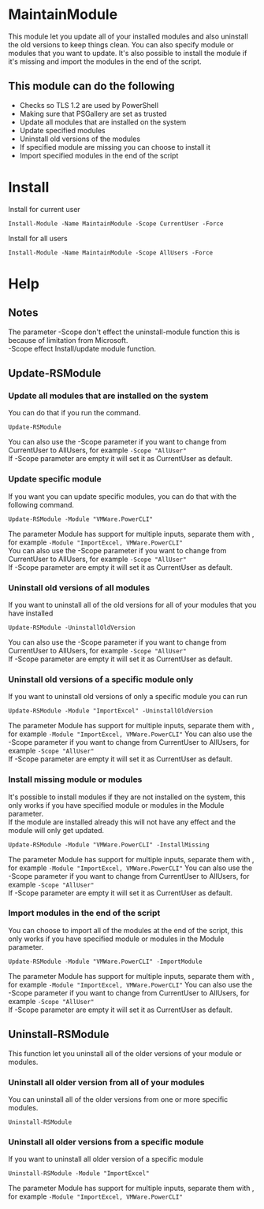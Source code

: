 # MaintainModule
This module let you update all of your installed modules and also uninstall the old versions to keep things clean.
You can also specify module or modules that you want to update. It's also possible to install the module if it's missing and import the modules in the end of the script.

## This module can do the following
- Checks so TLS 1.2 are used by PowerShell
- Making sure that PSGallery are set as trusted
- Update all modules that are installed on the system
- Update specified modules
- Uninstall old versions of the modules
- If specified module are missing you can choose to install it
- Import specified modules in the end of the script

# Install
Install for current user
```
Install-Module -Name MaintainModule -Scope CurrentUser -Force
```
  
Install for all users
```
Install-Module -Name MaintainModule -Scope AllUsers -Force
```

# Help
## Notes
The parameter -Scope don't effect the uninstall-module function this is because of limitation from Microsoft.  
-Scope effect Install/update module function.
## Update-RSModule
### Update all modules that are installed on the system
You can do that if you run the command.  
````
Update-RSModule
````
You can also use the -Scope parameter if you want to change from CurrentUser to AllUsers, for example ```-Scope "AllUser"```  
If -Scope parameter are empty it will set it as CurrentUser as default.

### Update specific module
If you want you can update specific modules, you can do that with the following command.  
````
Update-RSModule -Module "VMWare.PowerCLI"
````
The parameter Module has support for multiple inputs, separate them with , for example ```-Module "ImportExcel, VMWare.PowerCLI"```  
You can also use the -Scope parameter if you want to change from CurrentUser to AllUsers, for example ```-Scope "AllUser"```  
If -Scope parameter are empty it will set it as CurrentUser as default.

### Uninstall old versions of all modules
If you want to uninstall all of the old versions for all of your modules that you have installed
````
Update-RSModule -UninstallOldVersion
````
You can also use the -Scope parameter if you want to change from CurrentUser to AllUsers, for example ```-Scope "AllUser"```  
If -Scope parameter are empty it will set it as CurrentUser as default.


### Uninstall old versions of a specific module only
If you want to uninstall old versions of only a specific module you can run
````
Update-RSModule -Module "ImportExcel" -UninstallOldVersion
````
The parameter Module has support for multiple inputs, separate them with , for example ```-Module "ImportExcel, VMWare.PowerCLI"```
You can also use the -Scope parameter if you want to change from CurrentUser to AllUsers, for example ```-Scope "AllUser"```  
If -Scope parameter are empty it will set it as CurrentUser as default.

### Install missing module or modules
It's possible to install modules if they are not installed on the system, this only works if you have specified module or modules in the Module parameter.  
If the module are installed already this will not have any effect and the module will only get updated.
````
Update-RSModule -Module "VMWare.PowerCLI" -InstallMissing
````
The parameter Module has support for multiple inputs, separate them with , for example ```-Module "ImportExcel, VMWare.PowerCLI"```
You can also use the -Scope parameter if you want to change from CurrentUser to AllUsers, for example ```-Scope "AllUser"```  
If -Scope parameter are empty it will set it as CurrentUser as default.

### Import modules in the end of the script
You can choose to import all of the modules at the end of the script, this only works if you have specified module or modules in the Module parameter.
````
Update-RSModule -Module "VMWare.PowerCLI" -ImportModule
````
The parameter Module has support for multiple inputs, separate them with , for example ```-Module "ImportExcel, VMWare.PowerCLI"```
You can also use the -Scope parameter if you want to change from CurrentUser to AllUsers, for example ```-Scope "AllUser"```  
If -Scope parameter are empty it will set it as CurrentUser as default.

## Uninstall-RSModule
This function let you uninstall all of the older versions of your module or modules.
### Uninstall all older version from all of your modules
You can uninstall all of the older versions from one or more specific modules.
````
Uninstall-RSModule
````

### Uninstall all older versions from a specific module
If you want to uninstall all older version of a specific module
````
Uninstall-RSModule -Module "ImportExcel"
````
The parameter Module has support for multiple inputs, separate them with , for example ```-Module "ImportExcel, VMWare.PowerCLI"```